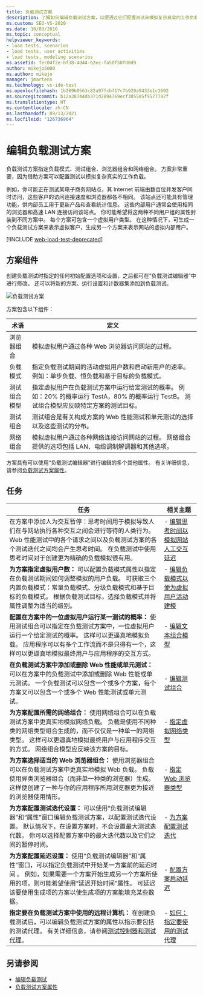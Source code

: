 ```yaml
---
title: 负载测试方案
description: 了解如何编辑负载测试方案，以便通过它们配置测试来模拟复杂真实的工作负载。
ms.custom: SEO-VS-2020
ms.date: 10/03/2016
ms.topic: conceptual
helpviewer_keywords:
- load tests, scenarios
- load tests, user activities
- load tests, modeling scenarios
ms.assetid: fec04f2e-bf38-4d44-b2ec-fa50f58fd0d9
author: mikejo5000
ms.author: mikejo
manager: jmartens
ms.technology: vs-ide-test
ms.openlocfilehash: 1b269b0563c82a97fcbf17c7b920a9433e1c1692
ms.sourcegitcommit: b12a38744db371d2894769ecf305585f9577792f
ms.translationtype: HT
ms.contentlocale: zh-CN
ms.lasthandoff: 09/13/2021
ms.locfileid: "126736964"
---
```

# <a name="edit-load-test-scenarios"></a>编辑负载测试方案

负载测试方案指定负载模式、测试组合、浏览器组合和网络组合。 方案非常重要，因为借助方案可以配置测试以模拟复杂真实的工作负载。

例如，你可能正在测试某电子商务网站点，其 Internet 前端由数百位并发客户同时访问，这些客户的访问连接速度和浏览器都各不相同。 该站点还可能具有管理功能，供内部员工用于更新产品和查看统计信息。 这些内部用户通常会使用相同的浏览器和高速 LAN 连接访问该站点。 你可能希望将这两种不同用户组的属性封装到不同方案中。 每个方案可包含一个虚拟用户类型。 在这种情况下，可生成一个负载测试方案来表示虚拟客户，生成另一个方案来表示网站的虚拟内部用户。

[!INCLUDE [web-load-test-deprecated](includes/web-load-test-deprecated.md)]

## <a name="scenario-components"></a>方案组件

创建负载测试时指定的任何初始配置选项和设置，之后都可在“负载测试编辑器”中进行修改。 还可以将新的方案、运行设置和计数器集添加到负载测试。

![负载测试方案](../test/media/loadtesteditinscenarios.png)

方案包含以下组件：

|术语|定义|
|-|-|
|浏览器组合|模拟虚拟用户通过各种 Web 浏览器访问网站的过程。|
|负载模式|指定负载测试期间的活动虚拟用户数和启动新用户的速率。 例如：单步负载、恒负载和基于目标的负载模式。|
|测试组合模型|指定虚拟用户在负载测试方案中运行给定测试的概率。 例如：20% 的概率运行 TestA，80% 的概率运行 TestB。 测试组合模型应反映特定方案的测试目标。|
|测试组合|测试组合是有关构成方案的 Web 性能测试和单元测试的选择以及这些测试的分布。|
|网络组合|模拟虚拟用户通过各种网络连接访问网站的过程。 网络组合提供的选项包括 LAN、电缆调制解调器和其他选项。|

方案具有可以使用“负载测试编辑器”进行编辑的多个其他属性。 有关详细信息，请参阅[负载测试方案属性](../test/load-test-scenario-properties.md)。

## <a name="tasks"></a>任务

|任务|相关主题|
|-|-----------------------|
|在方案中添加人为交互暂停：思考时间用于模拟导致人们在与网站执行各种交互之间会进行等待的人类行为。 Web 性能测试中的各个请求之间以及负载测试方案的各个测试迭代之间均会产生思考时间。 在负载测试中使用思考时间对于创建更为精确的负载模拟很有用。|-   [编辑思考时间以模拟网站人工交互延迟](../test/edit-think-times-in-load-test-scenarios.md)|
|**为方案指定虚拟用户数：** 可以配置负载模式属性以指定在负载测试期间如何调整模拟的用户负载。 可获取三个内置负载模式：常量负载模式、分级负载模式和基于目标的负载模式。 根据负载测试目标，选择负载模式并将属性调整为适当的级别。|-   [编辑负载模式以便为虚拟用户活动建模](../test/edit-load-patterns-to-model-virtual-user-activities.md)|
|**配置在方案中的一位虚拟用户运行某一测试的概率：** 使用测试组合可以指定在负载测试方案中，一位虚拟用户运行一个给定测试的概率。 这样可以更逼真地模拟负载。 应用程序可以有多个工作流而不是只得有一个，这样可以更逼真地模拟最终用户与应用程序的交互方式。|-   [编辑文本组合模型](../test/edit-test-mix-models-to-specify-the-probability-of-a-virtual-user-running-a-test.md)|
|**在负载测试方案中添加或删除 Web 性能或单元测试：** 可以在方案中的负载测试中添加或删除 Web 性能或单元测试。 一个负载测试可以包含一个或多个方案，每个方案又可以包含一个或多个 Web 性能测试或单元测试。|-   [编辑测试组合](../test/edit-the-test-mix-to-specify-which-web-browsers-types-in-a-load-test-scenario.md)|
|**为方案配置所需的网络组合：** 使用网络组合可以在负载测试方案中更真实地模拟网络负载。 负载是使用不同种类的网络类型组合生成的，而不仅仅是一种单一的网络类型。 这样可以更逼真地模拟最终用户与应用程序交互的方式。 网络组合模型应反映该方案的目标。|-   [指定虚拟网络类型](../test/specify-virtual-network-types-in-a-load-test-scenario.md)|
|**为方案选择适当的 Web 浏览器组合：** 使用浏览器组合可以在负载测试方案中更真实地模拟 Web 负载。 负载使用异类浏览器组合（而非单一种类的浏览器）生成。 这样便创建了一种与你的应用程序所用浏览器更为接近的浏览器使用情形。|-   [指定 Web 浏览器类型](../test/edit-the-test-mix-to-specify-which-web-browsers-types-in-a-load-test-scenario.md)|
|**为方案配置测试迭代设置：** 可以使用“负载测试编辑器”和“属性”窗口编辑负载测试方案，以配置测试迭代设置。 默认情况下，在设置方案时，不会设置最大测试迭代数。 你可以选择配置方案中的最大迭代数以及它们之间的暂停时间。|-   [为方案配置测试迭代](../test/configure-test-iterations-in-a-load-test-scenario.md)|
|**为方案配置延迟设置：** 使用“负载测试编辑器”和“属性”窗口，可以指定负载测试中开始某一方案前的延迟时间 。 例如，如果需要一个方案开始生成另一个方案所使用的项，则可能希望使用“延迟开始时间”属性。 可延迟该要使用生成项的方案以使生成项的方案能填充某些数据。|-   [配置方案启动延迟](../test/configure-scenario-start-delays.md)|
|**指定要在负载测试方案中使用的远程计算机：** 在创建负载测试后，可以编辑负载测试方案的属性以指示要包括的测试代理。 有关详细信息，请参阅[测试控制器和测试代理](configure-test-agents-and-controllers-for-load-tests.md)。|-   [如何：指定要使用的测试代理](../test/how-to-specify-test-agents-to-use-in-load-test-scenarios.md)|

## <a name="see-also"></a>另请参阅

- [编辑负载测试](../test/edit-load-tests.md)
- [负载测试方案属性](../test/load-test-scenario-properties.md)
